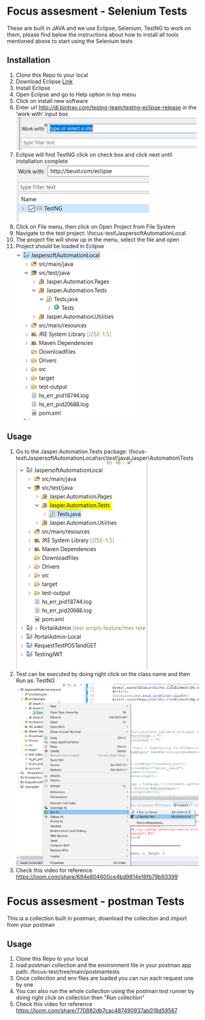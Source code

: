 # Focus assesment - Selenium Tests

These are built in JAVA and we use Eclipse, Selenium, TestNG to work on them, please find below the
instructions about how to install all tools mentioned above to start using the Selenium tests

## Installation

   1. Clone this Repo to your local
   2. Download Eclipse [Link](https://www.eclipse.org/downloads/packages/installer)
   3. Install Eclipse
   4. Open Eclipse and go to Help option in top menu
   5. Click on install new software
   6. Enter url <http://dl.bintray.com/testng-team/testng-eclipse-release> in the ‘work with’ input box
  ![Work with](images/with.PNG)
   7. Eclipse will find TestNG click on check box and click next until installation complete
   ![Testing](images/testng.PNG)
   8. Click on File menu, then click on Open Project from File System
   9. Navigate to the test project: \focus-test\JaspersoftAutomationLocal
   10. The project file will show up in the menu, select the file and open
   11. Project should be loaded in Eclipse ![Project Explorer](images/projexplorer.PNG)
  


## Usage

  1. Go to the Jasper.Automation.Tests package: \focus-test\JaspersoftAutomationLocal\src\test\java\Jasper\Automation\Tests
  ![Test cases](images/testcases.PNG)
  2. Test can be executed by doing right click on the class name and then Run as: TestNG
  ![Run as TestNG](images/runastestng.PNG)
  3. Check this video for reference <https://loom.com/share/694e804600ce4bd9814e16fb79b93399>


# Focus assesment - postman Tests

This ia a collection built in postman, download the colleciton and import from your postman

## Usage
   1. Clone this Repo to your local
   2. load postman collection and the environment file in your postman app 
      path: /focus-test/tree/main/postmantests
   3. Once collection and env files are loaded you can run each request one by one
   4. You can also run the whole collection using the postman test runner by doing right click on collection then "Run collection"
   5. Check this video for reference <https://loom.com/share/770882db7cac487490937ab018d59567>
